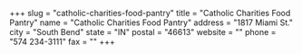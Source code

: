 +++
slug = "catholic-charities-food-pantry"
title = "Catholic Charities Food Pantry"
name = "Catholic Charities Food Pantry"
address = "1817 Miami St."
city = "South Bend"
state = "IN"
postal = "46613"
website = ""
phone = "574 234-3111"
fax = ""
+++
